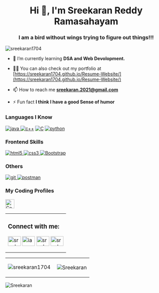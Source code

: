 
<h1 align="center">Hi 👋, I'm Sreekaran Reddy Ramasahayam</h1>
<h3 align="center">I am a bird without wings trying to figure out things!!!</h3>

<p align="left"> <img src="https://komarev.com/ghpvc/?username=sreekaran1704&label=Profile%20views&color=0e75b6&style=flat" alt="sreekaran1704" /> </p>

- 🌱 I’m currently learning **DSA and Web Devolopment.**

- 👨‍💻 You can also check out my portfolio at [https://sreekaran1704.github.io/Resume-Website/](https://sreekaran1704.github.io/Resume-Website/)

- 📫 How to reach me **sreekaran.2021@gmail.com**

- ⚡ Fun fact **I think I have a good Sense of humor**

<h3 align="left">Languages I Know</h3>
<p align="left">
<a href="https://developer.mozilla.org/en-US/docs/Web/Java" target="_blank"> 
<img src="https://img.shields.io/badge/Java-F7DF1E?style=for-the-badge&logo=java&logoColor=black" alt="java" /> </a> 
<a href="https://isocpp.org/" target="_blank"><img src="https://img.shields.io/badge/C++-blue.svg?style=for-the-badge&logo=c%2B%2B&logoColor=black" alt="c++" /></a>
<a href="https://isocpp.org/" target="_blank"><img alt="C" src="https://img.shields.io/badge/c-%2300599C.svg?style=for-the-badge&logo=c&logoColor=white"/></a>
<a href="https://isocpp.org/" target="_blank"><img src= "https://img.shields.io/badge/Python-F7DF1E?style=for-the-badge&logo=python&logoColor=black"alt="python" /></a>
</p> 

<h3 align="left">Frontend Skills</h3>
<p align="left">
<a href="https://www.w3.org/html/" target="_blank"> <img src="https://img.shields.io/badge/HTML5-E34F26?style=for-the-badge&logo=html5&logoColor=white" alt="html5" /> </a>
<a href="https://www.w3schools.com/css/" target="_blank"> <img src="https://img.shields.io/badge/CSS3-1572B6?style=for-the-badge&logo=css3&logoColor=white" alt="css3" /> </a>
<a href="https://getbootstrap.com" target="_blank"> <img alt="Bootstrap" src="https://img.shields.io/badge/bootstrap-%23563D7C.svg?style=for-the-badge&logo=bootstrap&logoColor=white"/> </a>
</p>

<h3 align="left">Others</h3>
<p align="left">
<a href="https://git-scm.com/" target="_blank"> <img src="https://img.shields.io/badge/Git-F05032?style=for-the-badge&logo=git&logoColor=white" alt="git" /> </a>
<a href="https://code.visualstudio.com" target="_blank"> <img src="https://img.shields.io/badge/VS_Code-0078D4?style=for-the-badge&logo=visual%20studio%20code&logoColor=white" alt="postman" /> </a>
</p>

<h3 align="left">My Coding Profiles</h3>
<p align="left">
<a href="https://www.codechef.com/users/sreekaran1704" target="_blank"> <img alt="Codechef" src ="https://cp-logo.vercel.app/codechef/sreekaran1704?logo=true" height="28px"/> </a>
</p>
<table>
 <tr>
  <td><h3 align="left">Connect with me:</h3>
<p align="left">
 
<a href="https://linkedin.com/in/sreekaran1704" target="blank"><img align="center" src="https://raw.githubusercontent.com/rahuldkjain/github-profile-readme-generator/master/src/images/icons/Social/linked-in-alt.svg" alt="sreekaran1704" height="30" width="40" /></a>
<a href="https://instagram.com/iam_sreekaran" target="blank"><img align="center" src="https://raw.githubusercontent.com/rahuldkjain/github-profile-readme-generator/master/src/images/icons/Social/instagram.svg" alt="iam_sreekaran" height="30" width="40" /></a>
<a href="https://www.youtube.com/c/sreekaran" target="blank"><img align="center" src="https://raw.githubusercontent.com/rahuldkjain/github-profile-readme-generator/master/src/images/icons/Social/youtube.svg" alt="sreekaran" height="30" width="40" /></a>
<a href="https://www.codechef.com/users/sreekaran1704" target="blank"><img align="center" src="https://cdn.jsdelivr.net/npm/simple-icons@3.1.0/icons/codechef.svg" alt="sreekaran1704" height="30" width="40" /></a>
   </p></td>
 </tr>
 </table>






 <table>
        <tr>
           <td><p><img align="center" src="https://github-readme-streak-stats.herokuapp.com/?user=sreekaran1704&" alt="sreekaran1704" /></p></td>
            <td><p>&nbsp;<img align="center" src="https://github-readme-stats.vercel.app/api?username=Sreekaran1704&show_icons=true&locale=en" alt="Sreekaran" /></p></td>
        </tr>
    </table>


<p><img align="left" src="https://github-readme-stats.vercel.app/api/top-langs?username=Sreekaran1704&show_icons=true&locale=en&layout=compact" alt="Sreekaran" /></p>
